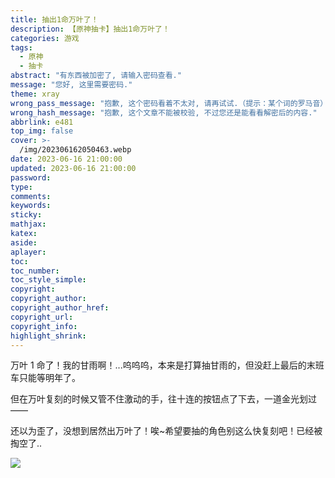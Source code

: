 ```yaml
---
title: 抽出1命万叶了！
description: 【原神抽卡】抽出1命万叶了！
categories: 游戏
tags:
  - 原神
  - 抽卡
abstract: "有东西被加密了, 请输入密码查看."
message: "您好, 这里需要密码."
theme: xray
wrong_pass_message: "抱歉, 这个密码看着不太对, 请再试试.（提示：某个词的罗马音）"
wrong_hash_message: "抱歉, 这个文章不能被校验, 不过您还是能看看解密后的内容."
abbrlink: e481
top_img: false
cover: >-
  /img/202306162050463.webp
date: 2023-06-16 21:00:00
updated: 2023-06-16 21:00:00
password:
type:
comments:
keywords:
sticky:
mathjax:
katex:
aside:
aplayer:
toc:
toc_number:
toc_style_simple:
copyright:
copyright_author:
copyright_author_href:
copyright_url:
copyright_info:
highlight_shrink:
---
```


万叶 1 命了！我的甘雨啊！...呜呜呜，本来是打算抽甘雨的，但没赶上最后的末班车只能等明年了。

但在万叶复刻的时候又管不住激动的手，往十连的按钮点了下去，一道金光划过——

还以为歪了，没想到居然出万叶了！唉~希望要抽的角色别这么快复刻吧！已经被掏空了..

![](/img/202306162050463.webp)
